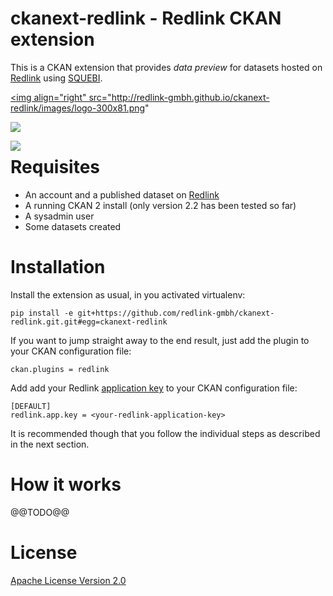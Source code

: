ckanext-redlink - Redlink CKAN extension
===========================================================================

This is a CKAN extension that provides *data preview* for datasets hosted on
[Redlink](http://redlink.co) using [SQUEBI](https://github.com/tkurz/squebi).

<a href="http://redlink.co"><img align="right" src="http://redlink-gmbh.github.io/ckanext-redlink/images/logo-300x81.png" 

<a href="http://opensource.org/licenses/Apache-2.0"><img align="center" src="http://redlink-gmbh.github.io/ckanext-redlink/images/OSI-Approved-License-100x137.png" /></a>

<a href="http://ckan.org"><img align="left" src="http://redlink-gmbh.github.io/ckanext-redlink/images/ckan-logo-s.png" /></a>

Requisites
==========

* An account and a published dataset on [Redlink](https://my.redlink.io/)
* A running CKAN 2 install (only version 2.2 has been tested so far)
* A sysadmin user
* Some datasets created


Installation
============

Install the extension as usual, in you activated virtualenv:

    pip install -e git+https://github.com/redlink-gmbh/ckanext-redlink.git.git#egg=ckanext-redlink

If you want to jump straight away to the end result, just add the plugin to
your CKAN configuration file:

    ckan.plugins = redlink

Add add your Redlink [application key](http://dev.redlink.io/faq#get-key) to your CKAN configuration
file:

    [DEFAULT]
    redlink.app.key = <your-redlink-application-key>

It is recommended though that you follow the individual steps as described in
the next section.

How it works
============

@@TODO@@

License
=======

[Apache License Version 2.0](LICENSE.txt)
